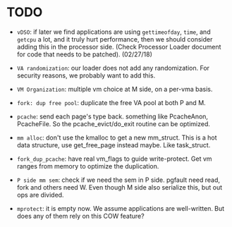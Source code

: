 # TODO

- `vDSO`: if later we find applications are using `gettimeofday`, `time`, and `getcpu` a lot, and it truly hurt performance, then we should consider adding this in the processor side. (Check Processor Loader document for code that needs to be patched). (02/27/18)

- `VA randomization`: our loader does not add any randomization. For security reasons, we probably want to add this.

- `VM Organization`: multiple vm choice at M side, on a per-vma basis.

- `fork: dup free pool`: duplicate the free VA pool at both P and M.

- `pcache`: send each page's type back. something like PcacheAnon, PcacheFile. So the pcache_evict/do_exit routine can be optimized.

- `mm alloc`: don't use the kmalloc to get a new mm_struct. This is a hot data structure, use get_free_page instead maybe. Like task_struct.

- `fork_dup_pcache`: have real vm_flags to guide write-protect. Get vm ranges from memory to optimize the duplication.

- `P side mm sem`: check if we need the sem in P side. pgfault need read, fork and others need W. Even though M side also serialize this, but  out ops are divided.

- `mprotect`: it is empty now. We assume applications are well-written. But does any of them rely on this COW feature?

